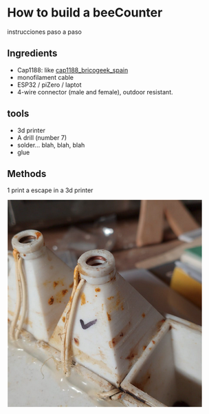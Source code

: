# How to build a beeCounter

instrucciones paso a paso

## Ingredients

* Cap1188: like [cap1188_bricogeek_spain](https://tienda.bricogeek.com/sensores-capacitivos/647-sensor-capacitivo-cap1188-i2c-spi.html)
* monofilament cable
* ESP32 / piZero / laptot
* 4-wire connector (male and female), outdoor resistant.

## tools

* 3d printer
* A drill (number 7)
* solder... blah, blah, blah
* glue

## Methods

1 print a escape in a 3d printer

![1708445499719](image/README/1708445499719.png)
